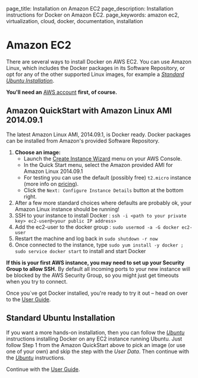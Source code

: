 page_title: Installation on Amazon EC2
page_description: Installation instructions for Docker on Amazon EC2.
page_keywords: amazon ec2, virtualization, cloud, docker, documentation, installation

# Amazon EC2

There are several ways to install Docker on AWS EC2. You can use Amazon Linux, which includes the Docker packages in its Software Repository, or opt for any of the other supported Linux images, for example a [*Standard Ubuntu Installation*](#standard-ubuntu-installation).

**You'll need an** [AWS account](http://aws.amazon.com/) **first, of
course.**

## Amazon QuickStart with Amazon Linux AMI 2014.09.1

The latest Amazon Linux AMI, 2014.09.1, is Docker ready. Docker packages can be installed from Amazon's provided Software
Repository.

1. **Choose an image:**
   - Launch the [Create Instance
     Wizard](https://console.aws.amazon.com/ec2/v2/home?#LaunchInstanceWizard:)
     menu on your AWS Console.
   - In the Quick Start menu, select the Amazon provided AMI for Amazon Linux 2014.09.1
   - For testing you can use the default (possibly free)
     `t2.micro` instance (more info on
     [pricing](http://aws.amazon.com/ec2/pricing/)).
   - Click the `Next: Configure Instance Details`
      button at the bottom right.
2. After a few more standard choices where defaults are probably ok,
   your Amazon Linux instance should be running!
3. SSH to your instance to install Docker :
   `ssh -i <path to your private key> ec2-user@<your public IP address>`
4. Add the ec2-user to the docker group :
   `sudo usermod -a -G docker ec2-user`
5. Restart the machine and log back in
   `sudo shutdown -r now`
6. Once connected to the instance, type
   `sudo yum install -y docker ; sudo service docker start`
 to install and start Docker

**If this is your first AWS instance, you may need to set up your Security Group to allow SSH.** By default all incoming ports to your new instance will be blocked by the AWS Security Group, so you might just get timeouts when you try to connect.

Once you`ve got Docker installed, you're ready to try it out – head on
over to the [User Guide](/userguide).

## Standard Ubuntu Installation

If you want a more hands-on installation, then you can follow the
[*Ubuntu*](/installation/ubuntulinux) instructions installing Docker
on any EC2 instance running Ubuntu. Just follow Step 1 from the Amazon
QuickStart above to pick an image (or use one of your
own) and skip the step with the *User Data*. Then continue with the
[*Ubuntu*](/installation/ubuntulinux) instructions.

Continue with the [User Guide](/userguide/).
